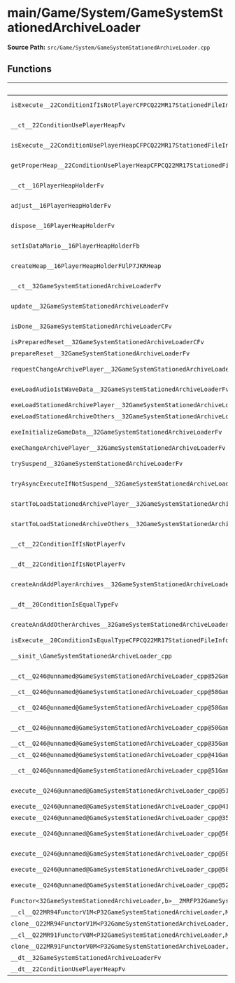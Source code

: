 # main/Game/System/GameSystemStationedArchiveLoader

**Source Path:** `src/Game/System/GameSystemStationedArchiveLoader.cpp`

## Functions

| Name | Address | Match % |
|------|---------|---------|
| `isExecute__22ConditionIfIsNotPlayerCFPCQ22MR17StationedFileInfo` | `0x8039D374` | :white_check_mark: (100.0%) |
| `__ct__22ConditionUsePlayerHeapFv` | `0x8039D394` | :white_check_mark: (100.0%) |
| `isExecute__22ConditionUsePlayerHeapCFPCQ22MR17StationedFileInfo` | `0x8039D3B8` | :white_check_mark: (100.0%) |
| `getProperHeap__22ConditionUsePlayerHeapCFPCQ22MR17StationedFileInfo` | `0x8039D3E0` | :white_check_mark: (100.0%) |
| `__ct__16PlayerHeapHolderFv` | `0x8039D428` | :white_check_mark: (100.0%) |
| `adjust__16PlayerHeapHolderFv` | `0x8039D4D0` | :white_check_mark: (100.0%) |
| `dispose__16PlayerHeapHolderFv` | `0x8039D560` | :white_check_mark: (100.0%) |
| `setIsDataMario__16PlayerHeapHolderFb` | `0x8039D5C0` | :white_check_mark: (100.0%) |
| `createHeap__16PlayerHeapHolderFUlP7JKRHeap` | `0x8039D5D0` | :white_check_mark: (100.0%) |
| `__ct__32GameSystemStationedArchiveLoaderFv` | `0x8039D62C` | :white_check_mark: (100.0%) |
| `update__32GameSystemStationedArchiveLoaderFv` | `0x8039D688` | :white_check_mark: (100.0%) |
| `isDone__32GameSystemStationedArchiveLoaderCFv` | `0x8039D68C` | :white_check_mark: (100.0%) |
| `isPreparedReset__32GameSystemStationedArchiveLoaderCFv` | `0x8039D694` | :x: (0.0%) |
| `prepareReset__32GameSystemStationedArchiveLoaderFv` | `0x8039D6F4` | :x: (0.0%) |
| `requestChangeArchivePlayer__32GameSystemStationedArchiveLoaderFb` | `0x8039D780` | :white_check_mark: (100.0%) |
| `exeLoadAudio1stWaveData__32GameSystemStationedArchiveLoaderFv` | `0x8039D7F4` | :white_check_mark: (100.0%) |
| `exeLoadStationedArchivePlayer__32GameSystemStationedArchiveLoaderFv` | `0x8039D864` | :x: (0.0%) |
| `exeLoadStationedArchiveOthers__32GameSystemStationedArchiveLoaderFv` | `0x8039D984` | :x: (0.0%) |
| `exeInitializeGameData__32GameSystemStationedArchiveLoaderFv` | `0x8039DA64` | :white_check_mark: (100.0%) |
| `exeChangeArchivePlayer__32GameSystemStationedArchiveLoaderFv` | `0x8039DAB8` | :x: (0.0%) |
| `trySuspend__32GameSystemStationedArchiveLoaderFv` | `0x8039DB6C` | :white_check_mark: (100.0%) |
| `tryAsyncExecuteIfNotSuspend__32GameSystemStationedArchiveLoaderFRCQ22MR11FunctorBasePCc` | `0x8039DB90` | :white_check_mark: (100.0%) |
| `startToLoadStationedArchivePlayer__32GameSystemStationedArchiveLoaderFb` | `0x8039DBEC` | :white_check_mark: (100.0%) |
| `startToLoadStationedArchiveOthers__32GameSystemStationedArchiveLoaderFv` | `0x8039DBF8` | :x: (75.0%) |
| `__ct__22ConditionIfIsNotPlayerFv` | `0x8039DC38` | :white_check_mark: (100.0%) |
| `__dt__22ConditionIfIsNotPlayerFv` | `0x8039DC48` | :white_check_mark: (100.0%) |
| `createAndAddPlayerArchives__32GameSystemStationedArchiveLoaderFb` | `0x8039DCA0` | :x: (89.8%) |
| `__dt__20ConditionIsEqualTypeFv` | `0x8039DD64` | :white_check_mark: (100.0%) |
| `createAndAddOtherArchives__32GameSystemStationedArchiveLoaderFv` | `0x8039DDBC` | :white_check_mark: (100.0%) |
| `isExecute__20ConditionIsEqualTypeCFPCQ22MR17StationedFileInfo` | `0x8039DDF4` | :x: (0.0%) |
| `__sinit_\GameSystemStationedArchiveLoader_cpp` | `0x8039DE0C` | :x: (81.0%) |
| `__ct__Q246@unnamed@GameSystemStationedArchiveLoader_cpp@52GameSystemStationedArchiveLoaderLoadAudio1stWaveDataFv` | `0x8039DE60` | :white_check_mark: (100.0%) |
| `__ct__Q246@unnamed@GameSystemStationedArchiveLoader_cpp@58GameSystemStationedArchiveLoaderLoadStationedArchivePlayerFv` | `0x8039DE70` | :x: (0.0%) |
| `__ct__Q246@unnamed@GameSystemStationedArchiveLoader_cpp@58GameSystemStationedArchiveLoaderLoadStationedArchiveOthersFv` | `0x8039DE80` | :white_check_mark: (100.0%) |
| `__ct__Q246@unnamed@GameSystemStationedArchiveLoader_cpp@50GameSystemStationedArchiveLoaderInitializeGameDataFv` | `0x8039DE90` | :white_check_mark: (100.0%) |
| `__ct__Q246@unnamed@GameSystemStationedArchiveLoader_cpp@35GameSystemStationedArchiveLoaderEndFv` | `0x8039DEA0` | :x: (0.0%) |
| `__ct__Q246@unnamed@GameSystemStationedArchiveLoader_cpp@41GameSystemStationedArchiveLoaderSuspendedFv` | `0x8039DEB0` | :x: (0.0%) |
| `__ct__Q246@unnamed@GameSystemStationedArchiveLoader_cpp@51GameSystemStationedArchiveLoaderChangeArchivePlayerFv` | `0x8039DEC0` | :white_check_mark: (100.0%) |
| `execute__Q246@unnamed@GameSystemStationedArchiveLoader_cpp@51GameSystemStationedArchiveLoaderChangeArchivePlayerCFP5Spine` | `0x8039DED0` | :white_check_mark: (100.0%) |
| `execute__Q246@unnamed@GameSystemStationedArchiveLoader_cpp@41GameSystemStationedArchiveLoaderSuspendedCFP5Spine` | `0x8039DED8` | :x: (0.0%) |
| `execute__Q246@unnamed@GameSystemStationedArchiveLoader_cpp@35GameSystemStationedArchiveLoaderEndCFP5Spine` | `0x8039DEDC` | :x: (0.0%) |
| `execute__Q246@unnamed@GameSystemStationedArchiveLoader_cpp@50GameSystemStationedArchiveLoaderInitializeGameDataCFP5Spine` | `0x8039DEE0` | :white_check_mark: (100.0%) |
| `execute__Q246@unnamed@GameSystemStationedArchiveLoader_cpp@58GameSystemStationedArchiveLoaderLoadStationedArchiveOthersCFP5Spine` | `0x8039DEE8` | :white_check_mark: (100.0%) |
| `execute__Q246@unnamed@GameSystemStationedArchiveLoader_cpp@58GameSystemStationedArchiveLoaderLoadStationedArchivePlayerCFP5Spine` | `0x8039DEF0` | :x: (0.0%) |
| `execute__Q246@unnamed@GameSystemStationedArchiveLoader_cpp@52GameSystemStationedArchiveLoaderLoadAudio1stWaveDataCFP5Spine` | `0x8039DEF8` | :white_check_mark: (100.0%) |
| `Functor<32GameSystemStationedArchiveLoader,b>__2MRFP32GameSystemStationedArchiveLoaderM32GameSystemStationedArchiveLoaderFPCvPvb_vb_Q22MR94FunctorV1M<P32GameSystemStationedArchiveLoader,M32GameSystemStationedArchiveLoaderFPCvPvb_v,b>` | `0x8039DF00` | :x: (0.0%) |
| `__cl__Q22MR94FunctorV1M<P32GameSystemStationedArchiveLoader,M32GameSystemStationedArchiveLoaderFPCvPvb_v,b>CFv` | `0x8039DF44` | :x: (0.0%) |
| `clone__Q22MR94FunctorV1M<P32GameSystemStationedArchiveLoader,M32GameSystemStationedArchiveLoaderFPCvPvb_v,b>CFP7JKRHeap` | `0x8039DF78` | :x: (0.0%) |
| `__cl__Q22MR91FunctorV0M<P32GameSystemStationedArchiveLoader,M32GameSystemStationedArchiveLoaderFPCvPv_v>CFv` | `0x8039DFE8` | :x: (0.0%) |
| `clone__Q22MR91FunctorV0M<P32GameSystemStationedArchiveLoader,M32GameSystemStationedArchiveLoaderFPCvPv_v>CFP7JKRHeap` | `0x8039E018` | :x: (0.0%) |
| `__dt__32GameSystemStationedArchiveLoaderFv` | `0x8039E080` | :x: (0.0%) |
| `__dt__22ConditionUsePlayerHeapFv` | `0x8039E0D8` | :x: (0.0%) |